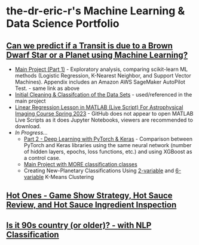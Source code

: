 # the-dr-eric-r's Machine Learning & Data Science Portfolio

## [Can we predict if a Transit is due to a Brown Dwarf Star or a Planet using Machine Learning?](https://github.com/the-dr-eric-r/DS_Portfolio/blob/main/Exoplanet_DS_Portfolio/exoplanet_or_browndwarf_ER.ipynb)

* [Main Project (Part 1)](https://github.com/the-dr-eric-r/DS_Portfolio/blob/main/Exoplanet_DS_Portfolio/exoplanet_or_browndwarf_ER.ipynb) - Exploratory analysis, comparing scikit-learn ML methods (Logistic Regression, K-Nearest Neighbor, and Support Vector Machines). Appendix includes an Amazon AWS SageMaker AutoPilot Test. - same link as above
* [Initial Cleaning & Classifcation of the Data Sets](https://github.com/the-dr-eric-r/DS_Portfolio/blob/main/Exoplanet_DS_Portfolio/exoplanet_analysis_cleaning_ER.ipynb) - used/referenced in the main project
* [Linear Regression Lesson in MATLAB (Live Script) For Astrophysical Imaging Course Spring 2023](https://github.com/the-dr-eric-r/DS_Portfolio/blob/main/Exoplanet_DS_Portfolio/linreg_PHYS410_Exoplanets_KEY.mlx) - GitHub does not appear to open MATLAB Live Scripts as it does Jupyter Notebooks, viewers are recommended to download.
* *In Progress...*
    * [Part 2 - Deep Learning with PyTorch & Keras](https://github.com/the-dr-eric-r/DS_Portfolio/blob/main/Exoplanet_DS_Portfolio/deep_exoplanet_or_browndwarf_ER.ipynb) - Comparison between PyTorch and Keras libraries using the same neural network (number of hidden layers, epochs, loss functions, etc.) and using XGBoost as a control case.
    * [Main Project with MORE classification classes](https://github.com/the-dr-eric-r/DS_Portfolio/blob/main/Exoplanet_DS_Portfolio/moreclass_exoplanet_or_browndwarf_ER.ipynb) 
    * Creating New-Planetary Classifications Using [2-variable](https://github.com/the-dr-eric-r/DS_Portfolio/blob/main/Exoplanet_DS_Portfolio/exoplanet_kmeans_2var_analysis_ER.ipynb) and [6-variable](https://github.com/the-dr-eric-r/DS_Portfolio/blob/main/Exoplanet_DS_Portfolio/exoplanet_kmeans_6var_analysis_ER.ipynb) K-Means Clustering


## [Hot Ones - Game Show Strategy, Hot Sauce Review, and Hot Sauce Ingredient Inspection](https://github.com/the-dr-eric-r/DS_Portfolio/blob/main/HotOnes_DS_Project/HotOnes_Exploratory.ipynb)

## [Is it 90s country (or older)? - with NLP Classification](https://github.com/the-dr-eric-r/DS_Portfolio/blob/main/CountryMusicLyrics_DS_Project/CountryMusicBeforeMillenium.ipynb)


